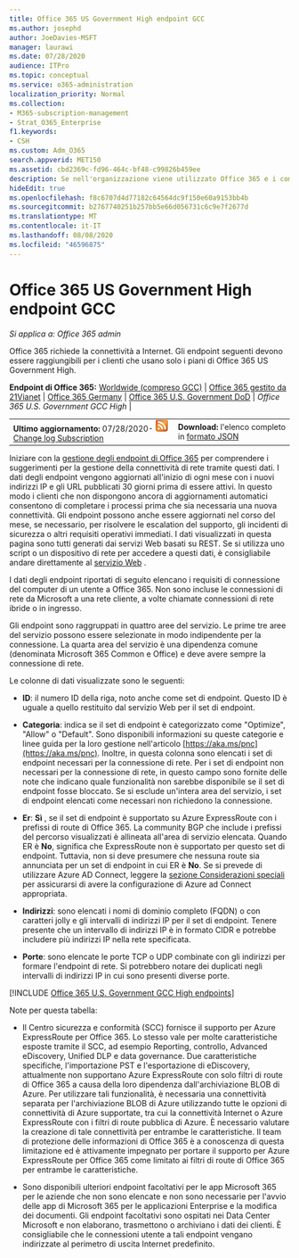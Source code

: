 ```yaml
---
title: Office 365 US Government High endpoint GCC
ms.author: josephd
author: JoeDavies-MSFT
manager: laurawi
ms.date: 07/28/2020
audience: ITPro
ms.topic: conceptual
ms.service: o365-administration
localization_priority: Normal
ms.collection:
- M365-subscription-management
- Strat_O365_Enterprise
f1.keywords:
- CSH
ms.custom: Adm_O365
search.appverid: MET150
ms.assetid: cbd2369c-fd96-464c-bf48-c99826b459ee
description: Se nell'organizzazione viene utilizzato Office 365 e i computer della rete vengono limitati dalla connessione a Internet, di seguito sono elencati gli endpoint (FQDN, porte, URL, IPv4 e gli intervalli di indirizzi IPv6) da includere negli elenchi in uscita consentiti per garantire che i computer possano utilizzare correttamente Office 365.
hideEdit: true
ms.openlocfilehash: f8c6707d4d77182c64564dc9f150e60a9153bb4b
ms.sourcegitcommit: b2767740251b257bb5e66d056731c6c9e7f2677d
ms.translationtype: MT
ms.contentlocale: it-IT
ms.lasthandoff: 08/08/2020
ms.locfileid: "46596875"
---
```

# <a name="office-365-us-government-gcc-high-endpoints"></a>Office 365 US Government High endpoint GCC

 *Si applica a: Office 365 admin*

Office 365 richiede la connettività a Internet. Gli endpoint seguenti devono essere raggiungibili per i clienti che usano solo i piani di Office 365 US Government High.
  
 **Endpoint di Office 365:** [Worldwide (compreso GCC)](urls-and-ip-address-ranges.md) | [Office 365 gestito da 21Vianet](urls-and-ip-address-ranges-21vianet.md)  | [Office 365 Germany](office-365-germany-endpoints.md)  | [Office 365 U.S. Government DoD](office-365-u-s-government-dod-endpoints.md) | *Office 365 U.S. Government GCC High* |
  
|||
|:-----|:-----|
|**Ultimo aggiornamento:** 07/28/2020- ![ RSS ](media/5dc6bb29-25db-4f44-9580-77c735492c4b.png) [Change log Subscription](https://endpoints.office.com/version/USGOVGCCHigh?allversions=true&format=rss&clientrequestid=b10c5ed1-bad1-445f-b386-b919946339a7) <br/> |**Download:** l'elenco completo in [formato JSON](https://endpoints.office.com/endpoints/USGOVGCCHigh?clientrequestid=b10c5ed1-bad1-445f-b386-b919946339a7) <br/> |

 Iniziare con la [gestione degli endpoint di Office 365](managing-office-365-endpoints.md) per comprendere i suggerimenti per la gestione della connettività di rete tramite questi dati. I dati degli endpoint vengono aggiornati all'inizio di ogni mese con i nuovi indirizzi IP e gli URL pubblicati 30 giorni prima di essere attivi. In questo modo i clienti che non dispongono ancora di aggiornamenti automatici consentono di completare i processi prima che sia necessaria una nuova connettività. Gli endpoint possono anche essere aggiornati nel corso del mese, se necessario, per risolvere le escalation del supporto, gli incidenti di sicurezza o altri requisiti operativi immediati. I dati visualizzati in questa pagina sono tutti generati dai servizi Web basati su REST. Se si utilizza uno script o un dispositivo di rete per accedere a questi dati, è consigliabile andare direttamente al [servizio Web](office-365-ip-web-service.md) .

I dati degli endpoint riportati di seguito elencano i requisiti di connessione del computer di un utente a Office 365. Non sono incluse le connessioni di rete da Microsoft a una rete cliente, a volte chiamate connessioni di rete ibride o in ingresso.

Gli endpoint sono raggruppati in quattro aree del servizio. Le prime tre aree del servizio possono essere selezionate in modo indipendente per la connessione. La quarta area del servizio è una dipendenza comune (denominata Microsoft 365 Common e Office) e deve avere sempre la connessione di rete.

Le colonne di dati visualizzate sono le seguenti:

- **ID**: il numero ID della riga, noto anche come set di endpoint. Questo ID è uguale a quello restituito dal servizio Web per il set di endpoint.

- **Categoria**: indica se il set di endpoint è categorizzato come "Optimize", "Allow" o "Default". Sono disponibili informazioni su queste categorie e linee guida per la loro gestione nell'articolo [https://aka.ms/pnc](https://aka.ms/pnc). Inoltre, in questa colonna sono elencati i set di endpoint necessari per la connessione di rete. Per i set di endpoint non necessari per la connessione di rete, in questo campo sono fornite delle note che indicano quale funzionalità non sarebbe disponibile se il set di endpoint fosse bloccato. Se si esclude un'intera area del servizio, i set di endpoint elencati come necessari non richiedono la connessione.

- **Er**: **Sì** , se il set di endpoint è supportato su Azure ExpressRoute con i prefissi di route di Office 365. La community BGP che include i prefissi del percorso visualizzati è allineata all'area di servizio elencata. Quando ER è **No**, significa che ExpressRoute non è supportato per questo set di endpoint. Tuttavia, non si deve presumere che nessuna route sia annunciata per un set di endpoint in cui ER è **No**. Se si prevede di utilizzare Azure AD Connect, leggere la [sezione Considerazioni speciali](https://docs.microsoft.com/azure/active-directory/hybrid/reference-connect-instances#microsoft-azure-government) per assicurarsi di avere la configurazione di Azure ad Connect appropriata.

- **Indirizzi**: sono elencati i nomi di dominio completo (FQDN) o con caratteri jolly e gli intervalli di indirizzi IP per il set di endpoint. Tenere presente che un intervallo di indirizzi IP è in formato CIDR e potrebbe includere più indirizzi IP nella rete specificata.
 
- **Porte**: sono elencate le porte TCP o UDP combinate con gli indirizzi per formare l'endpoint di rete. Si potrebbero notare dei duplicati negli intervalli di indirizzi IP in cui sono presenti diverse porte.
 
[!INCLUDE [Office 365 U.S. Government GCC High endpoints](./includes/office-365-u.s.-government-gcc-high-endpoints.md)]

Note per questa tabella:

- Il Centro sicurezza e conformità (SCC) fornisce il supporto per Azure ExpressRoute per Office 365. Lo stesso vale per molte caratteristiche esposte tramite il SCC, ad esempio Reporting, controllo, Advanced eDiscovery, Unified DLP e data governance. Due caratteristiche specifiche, l'importazione PST e l'esportazione di eDiscovery, attualmente non supportano Azure ExpressRoute con solo filtri di route di Office 365 a causa della loro dipendenza dall'archiviazione BLOB di Azure. Per utilizzare tali funzionalità, è necessaria una connettività separata per l'archiviazione BLOB di Azure utilizzando tutte le opzioni di connettività di Azure supportate, tra cui la connettività Internet o Azure ExpressRoute con i filtri di route pubblica di Azure. È necessario valutare la creazione di tale connettività per entrambe le caratteristiche. Il team di protezione delle informazioni di Office 365 è a conoscenza di questa limitazione ed è attivamente impegnato per portare il supporto per Azure ExpressRoute per Office 365 come limitato ai filtri di route di Office 365 per entrambe le caratteristiche.

- Sono disponibili ulteriori endpoint facoltativi per le app Microsoft 365 per le aziende che non sono elencate e non sono necessarie per l'avvio delle app di Microsoft 365 per le applicazioni Enterprise e la modifica dei documenti. Gli endpoint facoltativi sono ospitati nei Data Center Microsoft e non elaborano, trasmettono o archiviano i dati dei clienti. È consigliabile che le connessioni utente a tali endpoint vengano indirizzate al perimetro di uscita Internet predefinito.

